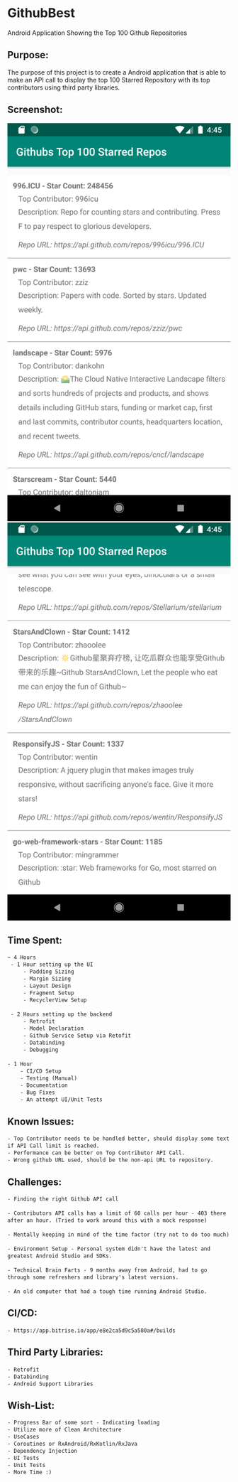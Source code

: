# GithubBest
Android Application Showing the Top 100 Github Repositories

## Purpose:
 The purpose of this project is to create a Android application that is able to
 make an API call to display the top 100 Starred Repository with its top contributors
 using third party libraries.
 
## Screenshot:
![image](https://github.com/rc41186/GithubBest/blob/master/app/resources/screenshot/Screenshot_1576543527.png)
![image](https://github.com/rc41186/GithubBest/blob/master/app/resources/screenshot/Screenshot_1576543539.png)

## Time Spent:
    ~ 4 Hours
     - 1 Hour setting up the UI
         - Padding Sizing
         - Margin Sizing
         - Layout Design
         - Fragment Setup
         - RecyclerView Setup

     - 2 Hours setting up the backend
         - Retrofit
         - Model Declaration
         - Github Service Setup via Retofit
         - Databinding
         - Debugging

    - 1 Hour
        - CI/CD Setup
        - Testing (Manual)
        - Documentation
        - Bug Fixes
        - An attempt UI/Unit Tests
        
## Known Issues:
    - Top Contributor needs to be handled better, should display some text if API Call limit is reached.
    - Performance can be better on Top Contributor API Call.
    - Wrong github URL used, should be the non-api URL to repository. 
    
## Challenges:
    - Finding the right Github API call

    - Contributors API calls has a limit of 60 calls per hour - 403 there after an hour. (Tried to work around this with a mock response)

    - Mentally keeping in mind of the time factor (try not to do too much)

    - Environment Setup - Personal system didn't have the latest and greatest Android Studio and SDKs.

    - Technical Brain Farts - 9 months away from Android, had to go through some refreshers and library's latest versions.
    
    - An old computer that had a tough time running Android Studio.

## CI/CD:
    - https://app.bitrise.io/app/e8e2ca5d9c5a580a#/builds

## Third Party Libraries:
    - Retrofit
    - Databinding
    - Android Support Libraries

## Wish-List:
    - Progress Bar of some sort - Indicating loading
    - Utilize more of Clean Architecture
    - UseCases
    - Coroutines or RxAndroid/RxKotlin/RxJava
    - Dependency Injection
    - UI Tests
    - Unit Tests
    - More Time :)
